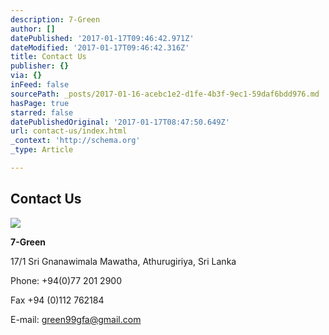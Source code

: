 ```yaml
---
description: 7-Green
author: []
datePublished: '2017-01-17T09:46:42.971Z'
dateModified: '2017-01-17T09:46:42.316Z'
title: Contact Us
publisher: {}
via: {}
inFeed: false
sourcePath: _posts/2017-01-16-acebc1e2-d1fe-4b3f-9ec1-59daf6bdd976.md
hasPage: true
starred: false
datePublishedOriginal: '2017-01-17T08:47:50.649Z'
url: contact-us/index.html
_context: 'http://schema.org'
_type: Article

---
```

## Contact Us
![](https://the-grid-user-content.s3-us-west-2.amazonaws.com/4a12b11d-af07-435d-b38d-dfa64c06cf4f.jpg)

**7-Green**

17/1 Sri Gnanawimala Mawatha, Athurugiriya, Sri Lanka

Phone: +94(0)77 201 2900

Fax +94 (0)112 762184

E-mail: green99gfa@gmail.com
